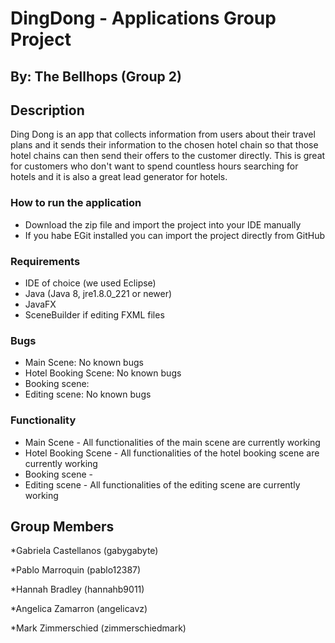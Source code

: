 # DingDong - Applications Group Project
## By: The Bellhops (Group 2)



## Description

Ding Dong is an app that collects information from users about their travel plans and it sends their information
to the chosen hotel chain so that those hotel chains can then send their offers to the customer directly. This is great for
customers who don't want to spend countless hours searching for hotels and it is also a great lead generator for hotels.

### How to run the application
 - Download the zip file and import the project into your IDE manually
 - If you habe EGit installed you can import the project directly from GitHub


### Requirements
 - IDE of choice (we used Eclipse)
 - Java (Java 8, jre1.8.0_221 or newer)
 - JavaFX 
 - SceneBuilder if editing FXML files


### Bugs
 - Main Scene: No known bugs
 - Hotel Booking Scene: No known bugs
 - Booking scene:
 - Editing scene: No known bugs


### Functionality
 - Main Scene - All functionalities of the main scene are currently working
 - Hotel Booking Scene - All functionalities of the hotel booking scene are currently working
 - Booking scene -
 - Editing scene - All functionalities of the editing scene are currently working

## Group Members
 *Gabriela Castellanos (gabygabyte) 
 
 *Pablo Marroquin (pablo12387)
 
 *Hannah Bradley (hannahb9011)
 
 *Angelica Zamarron (angelicavz)
 
 *Mark Zimmerschied (zimmerschiedmark)
 
